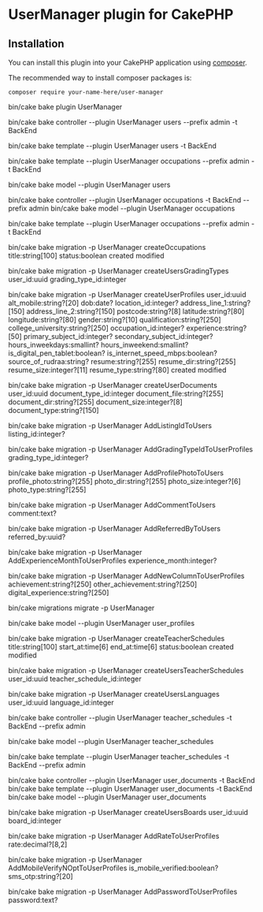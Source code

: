 # UserManager plugin for CakePHP

## Installation

You can install this plugin into your CakePHP application using [composer](https://getcomposer.org).

The recommended way to install composer packages is:

```
composer require your-name-here/user-manager
```

bin/cake bake plugin UserManager


bin/cake bake controller --plugin UserManager users --prefix admin -t BackEnd

bin/cake bake template --plugin UserManager users -t BackEnd

bin/cake bake template --plugin UserManager occupations --prefix admin -t BackEnd


bin/cake bake model --plugin UserManager users

bin/cake bake controller --plugin UserManager occupations -t BackEnd --prefix admin
bin/cake bake model --plugin UserManager occupations

bin/cake bake template --plugin UserManager occupations --prefix admin -t BackEnd

bin/cake bake migration -p UserManager createOccupations title:string[100] status:boolean created modified

bin/cake bake migration -p UserManager createUsersGradingTypes user_id:uuid grading_type_id:integer 

bin/cake bake migration -p UserManager createUserProfiles user_id:uuid alt_mobile:string?[20] dob:date? location_id:integer? address_line_1:string?[150] address_line_2:string?[150] postcode:string?[8] latitude:string?[80] longitude:string?[80] gender:string?[10] qualification:string?[250] college_university:string?[250] occupation_id:integer? experience:string?[50] primary_subject_id:integer? secondary_subject_id:integer? hours_inweekdays:smallint? hours_inweekend:smallint? is_digital_pen_tablet:boolean? is_internet_speed_mbps:boolean? source_of_rudraa:string? resume:string?[255] resume_dir:string?[255] resume_size:integer?[11] resume_type:string?[80] created modified

 
bin/cake bake migration -p UserManager createUserDocuments user_id:uuid document_type_id:integer document_file:string?[255] document_dir:string?[255] document_size:integer?[8] document_type:string?[150]


bin/cake bake migration -p UserManager AddListingIdToUsers listing_id:integer?

bin/cake bake migration -p UserManager AddGradingTypeIdToUserProfiles grading_type_id:integer?

bin/cake bake migration -p UserManager AddProfilePhotoToUsers profile_photo:string?[255] photo_dir:string?[255] photo_size:integer?[6] photo_type:string?[255]

bin/cake bake migration -p UserManager AddCommentToUsers comment:text?

bin/cake bake migration -p UserManager AddReferredByToUsers referred_by:uuid?

bin/cake bake migration -p UserManager AddExperienceMonthToUserProfiles experience_month:integer?


bin/cake bake migration -p UserManager AddNewColumnToUserProfiles achievement:string?[250] other_achievement:string?[250] digital_experience:string?[250]


bin/cake migrations migrate -p UserManager

bin/cake bake model --plugin UserManager user_profiles



bin/cake bake migration -p UserManager createTeacherSchedules title:string[100] start_at:time[6] end_at:time[6] status:boolean created modified


bin/cake bake migration -p UserManager createUsersTeacherSchedules user_id:uuid teacher_schedule_id:integer

bin/cake bake migration -p UserManager createUsersLanguages user_id:uuid language_id:integer


bin/cake bake controller --plugin UserManager teacher_schedules -t BackEnd --prefix admin


bin/cake bake model --plugin UserManager teacher_schedules

bin/cake bake template --plugin UserManager teacher_schedules -t BackEnd --prefix admin

bin/cake bake controller --plugin UserManager user_documents -t BackEnd
bin/cake bake template --plugin UserManager user_documents -t BackEnd 
bin/cake bake model --plugin UserManager user_documents

bin/cake bake migration -p UserManager createUsersBoards user_id:uuid board_id:integer

bin/cake bake migration -p UserManager AddRateToUserProfiles rate:decimal?[8,2]


bin/cake bake migration -p UserManager AddMobileVerifyNOptToUserProfiles is_mobile_verified:boolean? sms_otp:string?[20]

bin/cake bake migration -p UserManager AddPasswordToUserProfiles password:text?